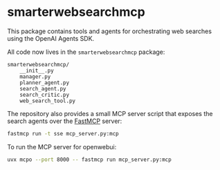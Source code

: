 # smarterwebsearchmcp

This package contains tools and agents for orchestrating web searches using the OpenAI Agents SDK.

All code now lives in the `smarterwebsearchmcp` package:

```
smarterwebsearchmcp/
    __init__.py
    manager.py
    planner_agent.py
    search_agent.py
    search_critic.py
    web_search_tool.py
```

The repository also provides a small MCP server script that exposes the search
agents over the [FastMCP](https://pypi.org/project/fastmcp/) server:

```bash
fastmcp run -t sse mcp_server.py:mcp
```

To run the MCP server for openwebui:
```bash
uvx mcpo --port 8000 -- fastmcp run mcp_server.py:mcp
```
